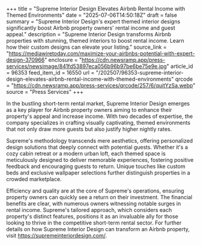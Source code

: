 +++
title = "Supreme Interior Design Elevates Airbnb Rental Income with Themed Environments"
date = "2025-07-06T14:50:18Z"
draft = false
summary = "Supreme Interior Design's expert themed interior designs significantly boost Airbnb property owners' rental income and guest appeal."
description = "Supreme Interior Design transforms Airbnb properties with stunning, themed interiors to boost rental income. Learn how their custom designs can elevate your listing."
source_link = "https://mediawiretoday.com/maximize-your-airbnbs-potential-with-expert-design-370966"
enclosure = "https://cdn.newsramp.app/press-services/newsimage/841fd53897eca056b96b97be6be75e9e.jpg"
article_id = 96353
feed_item_id = 16550
url = "/202507/96353-supreme-interior-design-elevates-airbnb-rental-income-with-themed-environments"
qrcode = "https://cdn.newsramp.app/press-services/qrcode/257/6/quitYzSa.webp"
source = "Press Services"
+++

<p>In the bustling short-term rental market, Supreme Interior Design emerges as a key player for Airbnb property owners aiming to enhance their property's appeal and increase income. With two decades of expertise, the company specializes in crafting visually captivating, themed environments that not only draw more guests but also justify higher nightly rates.</p><p>Supreme's methodology transcends mere aesthetics, offering personalized design solutions that deeply connect with potential guests. Whether it's a cozy cabin retreat or a modern urban loft, each themed space is meticulously designed to deliver memorable experiences, fostering positive feedback and encouraging guests to return. Unique touches like custom beds and exclusive wallpaper selections further distinguish properties in a crowded marketplace.</p><p>Efficiency and quality are at the core of Supreme's operations, ensuring property owners can quickly see a return on their investment. The financial benefits are clear, with numerous owners witnessing notable surges in rental income. Supreme's tailored approach, which considers each property's distinct features, positions it as an invaluable ally for those looking to thrive in the competitive short-term rental sector. For further details on how Supreme Interior Design can transform an Airbnb property, visit <a href='https://supremeinteriordesign.com/' rel='nofollow' target='_blank'>https://supremeinteriordesign.com/</a>.</p>